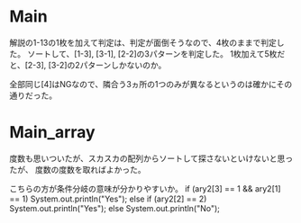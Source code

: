 # Main
解説の1-13の1枚を加えて判定は、判定が面倒そうなので、4枚のままで判定した。
ソートして、[1-3], [3-1], [2-2]の3パターンを判定した。
1枚加えて5枚だと、[2-3], [3-2]の2パターンしかないのか。

全部同じ[4]はNGなので、隣合う3ヵ所の1つのみが異なるというのは確かにその通りだった。

# Main_array
度数も思いついたが、スカスカの配列からソートして探さないといけないと思ったが、
度数の度数を取ればよかった。

こちらの方が条件分岐の意味が分かりやすいか。
		if (ary2[3] == 1 && ary2[1] == 1)
			System.out.println("Yes");
		else if (ary2[2] == 2)
			System.out.println("Yes");
		else
			System.out.println("No");
